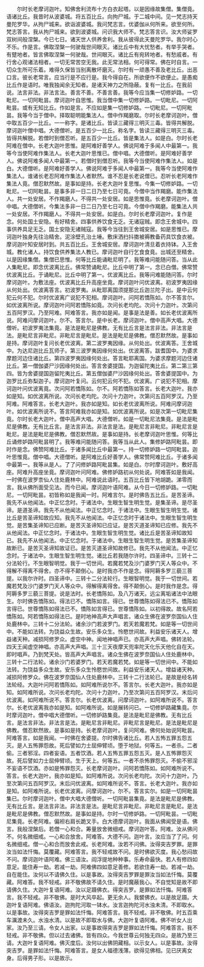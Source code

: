 <!-- { "loadSidebar": true } -->
　　尔时长老摩诃迦叶。知佛舍利流布十方白衣起塔。以是因缘故集僧。集僧竟。语诸比丘。我昔时从波婆城。将五百比丘。向拘尸城。于二城中间。见一梵志持天曼陀罗华。从拘尸城来。欲诣波婆城。我问梵志言。优婆伽从何所来。欲至何所。梵志答言。我从拘尸城来。欲到波婆城。问识我大师不。梵志答言识。汝大师娑罗双树间般涅槃。今已七日。诸天世人供养舍利。我从彼得此天曼陀罗华。我尔时心不乐。作是言。佛取涅槃一何驶哉世间眼灭。诸比丘中有大忧愁者。有举手哭者。有躄地者。皆言佛取涅槃一何驶哉。世间眼灭。诸比丘有宛转地者。有愁戚者。有行舍心观诸法相者。一切无常苦空无我。此无常法相。何可得常。佛在时自言。一切众生所可乐着。难得久保皆当别离散坏磨灭。尔时有一顽愚不善及老比丘。出恶口言。彼长老常言。应当行是不应行是。我今得自在。所欲便作不欲便止。是愚痴比丘作是语时。唯我独闻余无知者。是诸天神力之所隐蔽。复有一比丘。在我前说。法言非法。非法言法。善言不善。不善言善。我等今应当集一切修妒路。一切毗尼。一切阿毗昙。摩诃迦叶自思惟。我当僧中集一切修妒路。一切毗尼。一切阿毗昙。或有无知比丘。作如是言。不应如是集一切修妒路。一切毗尼。一切阿毗昙。我等今当于僧中。择取聪明能集法人。僧中作羯磨取。尔时长老摩诃迦叶。僧中取五百少一比丘。一一称字。是诸比丘。皆读三藏得三明灭三毒。皆得共解脱。摩诃迦叶僧中唱。大德僧听。是五百少一比丘。称名字。皆读三藏得三明灭三毒。皆得共解脱。若僧时到僧忍听。是五百少一比丘。皆是集法人。如是白。尔时长老阿难在僧中。长老大迦叶思惟。是阿难好善学人。佛说阿难于多闻人中最第一。我等今当使阿难作集法人。长老大迦叶思惟已。僧中唱。大德僧听。是阿难好善学人。佛说阿难多闻人中最第一。若僧时到僧忍听。我等今当使阿难作集法人。如是白。大德僧听。是阿难好善学人。佛说阿难于多闻人中最第一。我等今当使阿难作集法人。谁诸长老忍阿难作集法人者默然。谁不忍是长老说僧已。忍听长老阿难作集法人竟。僧忍默然故。是事如是持。长老大迦叶复思惟。今集一切修妒路。一切毗尼。一切阿毗昙。是事多非一日二日乃至七日可竟。今僧中当作羯磨。能作集法人。共一处安居。不作羯磨人。不得共一处安居。如是思惟竟。长老摩诃迦叶。僧中唱。大德僧听。今集法多非一日二日乃至七日可竟。今僧中作羯磨。能集法人共一处安居。不作羯磨人。不得共一处安居。如是白。尔时长老摩诃迦叶。复作是念。何处国土安隐。有好精舍。四事供养饮食无乏。无诸寇贼。即念王舍城中。四事供养具足无乏。国土安隐无诸贼寇。我等今当往到王舍城安居。如是思惟已。摩诃迦叶独身先往治精舍。泥涂壁孔治土埵。敷床洒扫抖擞被褥教备药具饮食衣被。摩诃迦叶知安居时到。共五百比丘。王舍城安居。摩诃迦叶清旦着衣持钵。入王舍城。教化诸人。持饮食供养集法人教已。摩诃迦叶自行乞食食竟。出城还至精舍。以是因缘集僧。集僧已思惟。何等比丘能诵毗尼明了。我等难问能随问答。当从此人集毗尼。即念优波离比丘。佛常赞诵毗尼。比丘中明了第一。念已白僧。佛常赞优波离比丘。于诵毗尼。比丘中明了第一。优波离比丘。我等问难能随问答。尔时摩诃迦叶。为敷法座。优波离比丘升高座坐竟。摩诃迦叶问优波离。初波罗夷因缘从何处出。优波离答言。初波罗夷。从毗耶离国须提那比丘迦兰陀子出。是中云何犯云何不犯。尔时优波离广说犯不犯相。摩诃迦叶。问阿若憍陈如。尔不答言尔。如优波离所说。摩诃迦叶问阿若憍陈如竟。次问长老均陀。次问十力迦叶。次第问五百阿罗汉。乃至阿难。阿难答言。我亦如是闻。是事是法是善。如长老优波离所说。阿难问摩诃迦叶。尔不。答言尔。是中长老。摩诃迦叶。僧中高声大唱。大德僧听。初波罗夷法集竟。是法是毗尼是佛教。无有比丘言是法言非法。非法言是法。是毗尼言非毗尼。非毗尼言是毗尼。是法是毗尼是佛教。僧忍默然故。是事如是持。摩诃迦叶复问长老优波离。第二波罗夷因缘。从何处出。优波离答。王舍城中。为达尼迦比丘瓦师子。第三波罗夷因缘何处出。优波离答。跋耆国中。为婆求摩题河边住诸比丘。第四波罗夷因缘何处出。答言毗耶离国。为婆求摩题河边住诸比丘。第一僧伽婆尸沙因缘何处出。答言舍婆提国。为迦留陀夷比丘。第二第三第四。皆为舍婆提国迦留陀夷比丘。第五僧伽婆尸沙因缘何处出。答舍婆提国中。为迦罗比丘弥梨迦子。摩诃迦叶复问。云何犯云何不犯。优波离。广说犯不犯相。摩诃迦叶问优波离竟。次问阿若憍陈如。尔不。阿若憍陈如答言。长老大迦叶。我亦如是知。如优波离所说。次问长老均陀。次问十力迦叶。次第问五百阿罗汉。乃至阿难。阿难答言。长老大迦叶。我亦如是知。如长老优波离所说。阿难问摩诃迦叶。如优波离所说不。答言阿难我亦如是知。如优波离所说。如是次第一切毗尼集竟。尔时长老大迦叶。僧中高声大唱。大德僧听。如是一切毗尼法集竟。是法是毗尼是佛教。无有比丘言。是法言非法。非法言是法。是毗尼言非毗尼。非毗尼言是毗尼。是法是毗尼是佛教。僧忍默然故。是事如是持。长老摩诃迦叶思惟。何等比丘诵修妒路阿毗昙明了。我等难问能随问答。我等当从此人。集修妒路阿毗昙。即时作是念。佛赞阿难比丘。于诸多闻比丘中最第一。持一切修妒路一切阿毗昙。迦叶思惟竟。僧中唱。大德僧听。是阿难比丘好善学人。佛常赞阿难比丘。于诸多闻中最第一。我等从是人。了了问修妒路阿毗昙集。如是白。尔时摩诃迦叶。敷好高座。阿难升高座坐竟。摩诃迦叶问阿难。佛修妒路初从何处说。阿难答如是我闻。一时佛在波罗柰仙人住处鹿林中。阿难说此语时。五百比丘皆下地胡跪。涕零而言。我从佛所面受见法。而今已闻。摩诃迦叶语阿难。从今日一切修妒路。一切毗尼。一切阿毗昙。初皆称如是我闻一时。阿难言尔。是时佛告五比丘。是苦圣谛。我先不从他闻法。中正忆念时。于诸法中。生眼生智生明生觉。是集圣谛。是尽圣谛。是道圣谛。我先不从他闻法。中正忆念时。于诸法中。生眼生智生明生觉。诸比丘是苦圣谛知故应知。我先不从他闻法。中正忆念时于诸法中。生眼生智生明生觉。是苦集圣谛知已应断。是苦灭圣谛知已应证。是苦灭道圣谛知已应修。我先不从他闻法。中正忆念时。于诸法中。生眼生智生明生觉。诸比丘是苦圣谛知故知已。我先不从他闻法。中正忆念时。于诸法中。生眼生智生明生觉。是苦集圣谛知故断已。是苦灭圣谛知故证已。是苦灭道圣谛知故修已。我先不从他闻法。中正忆念时。于诸法中。生眼生智生明生觉。诸比丘若我随尔许时。四圣谛中。三转十二分法轮行。不生眼智明觉。我于一切世间。若魔若梵及沙门婆罗门天人等众中。不得解不得离不得舍。亦不得不颠倒心。是时我亦不作是念。得阿耨多罗三藐三菩提。以我尔许时。四圣谛中。三转十二分法轮行。生眼智明觉。我于一切世间。若魔若梵及沙门婆罗门天人等众中。得解得离得舍。得不颠倒心。是时我作是念。得阿耨多罗三藐三菩提。说是法时。长老憍陈如。及八万诸天。远尘离垢诸法中法眼生。尔时佛告憍陈如。得法已不。憍陈如言。得已。世尊憍陈如得法已不。憍陈如言得已。世尊憍陈如得法已不。憍陈如言得已。世尊憍陈如。以初得故。故名阿若憍陈如。阿若憍陈如得法已。是时地神高声大声唱言。诸众生佛在波罗奈国仙人住处鹿林中。三转十二分法轮。诸余沙门若波罗门。若天若魔若梵。如是等一切世间中。不能如法转。为饶益众生故。安乐多众生。怜愍世间故。利益安乐诸天人。增益诸天种。减损阿修罗众。虚空中神。闻地神唱声已。亦高声大声唱。佛转法轮。四天王闻虚空神唱。亦高声大声唱。三十三天夜摩天兜率陀天化乐天他化自在天。即时唱声。乃到梵天处。皆高声大声唱言。诸众生佛在波罗奈国仙人住处鹿林中。三转十二行法轮。诸余沙门若婆罗门。若天若魔若梵。如是等一切世间中。不能如法转。为饶益多众生故。安乐多众生怜愍世间故。利益安乐诸天人。增益诸天种。减损阿修罗众。佛在波罗奈国仙人住处鹿林中。三转十二行法轮已。是故是经名转法轮经。大迦叶问阿若憍陈如。如阿难所说尔不。答言尔。长老大迦叶。我亦如是知。如阿难所说。次问长老均陀。次问十力迦叶。乃至次第问五百阿罗汉。末后问优波离。如阿难所说不。答言尔。长老优波离。问摩诃迦叶。如阿难所说不。答言尔。长老优波离我亦如是知。如阿难所说。如是展转问已。一切修妒路藏集竟。尔时摩诃迦叶。僧中唱大德僧听。一切修妒路集竟。是法是毗尼是佛教。无有比丘言。是法言非法。非法言是法。是毗尼言非毗尼。非毗尼言是毗尼。是法是毗尼是佛教。僧忍默然故。是事如是持。长老摩诃迦叶。复问阿难。佛何处始说阿毗昙。阿难答言。如是我闻。一时佛在舍婆提。尔时佛告诸比丘。若人五怖五罪五怨五灭。是人五怖罪怨故。死后譬如力士屈伸臂顷。堕于地狱。何等五。一者杀。二者偷。三者邪淫。四者妄语。五者饮酒。若人五怖五罪五怨五灭。是人五怖罪怨灭故。死后譬如力士屈伸臂顷。生于天上。何等五。一者不杀怖罪怨灭。不偷不邪淫不妄语不饮酒。亦如是怖罪怨灭。长老摩诃迦叶。问阿若憍陈如。如阿难所说不。答言。长老大迦叶。我亦如是知。如阿难所说。次问长老均陀。次问十力迦叶。乃至次第问五百阿罗汉。末后问优波离。如阿难所说不。答言。长老大迦叶。我亦如是知。如阿难所说。长老优波离。问摩诃迦叶。尔不。答言实尔。如是一切阿毗昙集已。尔时摩诃迦叶。僧中大唱大德僧听。一切阿毗昙集竟。是法是毗尼是佛教。无有比丘言。是法言非法。非法言是法。是毗尼言非毗尼。非毗尼言是毗尼。是法是毗尼是佛教。僧忍默然故。是事如是持。尔时一切修妒路。一切阿毗昙。一切毗尼集竟。长老阿难。偏袒右肩长跪叉手。白大德摩诃迦叶。我面从佛闻受是语。佛言。我般涅槃后。若僧一心和合。筹量放舍微细戒。摩诃迦叶答。阿难。汝从佛问不。何名微细戒。一心和合放舍。阿难答。大德不问。迦叶言。汝应当了了问。何名微细戒。僧一心和合而放舍此戒。长老阿难。汝若不问佛。汝得突吉罗罪。是罪汝当如法忏悔。莫覆藏。阿难答言。我不轻戒故不问。是时佛欲灭度。我心愁闷故不问。摩诃迦叶语阿难。佛三语汝。阎浮提地种种事。乐寿命最快。若人有修四如意足。能住寿一劫。若减一劫。阿难佛四如意足善修。若欲住寿一劫。若减一劫。自在能住。汝何以不请佛久住。以是事故。汝得突吉罗罪是罪汝当如法忏悔。莫覆藏。阿难答。我不轻戒。非不敬佛故不请久住。是时魔蔽我心。不自觉知是故不即请佛久住。大迦叶复语阿难。汝以足蹑佛衣。得突吉罗。是罪如法忏悔。阿难答言。我不轻戒。非不敬佛。是时大风卒起。更无余人。我襞佛衣。以是故足蹑。大迦叶复语阿难。佛语汝。迦拘陀河取一钵水。汝言迦拘陀河水浊未清。不即取水。以是事故。汝得突吉罗是罪如法忏悔。阿难答言。我不轻戒。非不敬佛。时五百乘车濿渡未久。水浊水清。以是故不即取水与佛。大迦叶复语阿难。佛不听女人出家。汝乃至三请。令女人出家。以是事故得突吉罗是罪如法忏悔。阿难答言。我不轻戒。非不敬佛。但以过去诸佛。皆有四众。今我世尊云何独无四众。是故乃至三请。大迦叶复语阿难。佛灭度后。汝何以出佛阴藏相。以示女人。以是事故。汝得突吉罗。是罪如法忏悔。阿难答言。是女人福德浅薄。欲得见佛相。见已厌离女身。后得男子形。以是故示。
